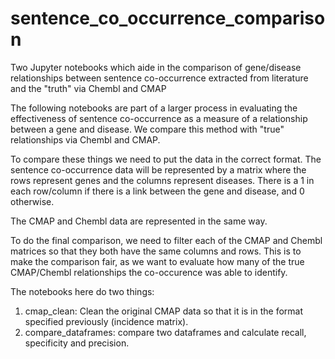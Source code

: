 # sentence_co_occurrence_comparison
Two Jupyter notebooks which aide in the comparison of gene/disease relationships between sentence co-occurrence extracted from literature and the "truth" via Chembl and CMAP

The following notebooks are part of a larger process in evaluating the effectiveness of sentence co-occurrence as a measure of 
a relationship between a gene and disease. We compare this method with "true" relationships via Chembl and CMAP.

To compare these things we need to put the data in the correct format. The sentence co-occurrence data will be represented
by a matrix where the rows represent genes and the columns represent diseases. There is a 1 in each row/column if there is a link
between the gene and disease, and 0 otherwise.

The CMAP and Chembl data are represented in the same way. 

To do the final comparison, we need to filter each of the CMAP and Chembl matrices so that they both have the same columns and
rows. This is to make the comparison fair, as we want to evaluate how many of the true CMAP/Chembl relationships
the co-occurence was able to identify.

The notebooks here do two things:

1. cmap_clean: Clean the original CMAP data so that it is in the format specified previously (incidence matrix).
2. compare_dataframes: compare two dataframes and calculate recall, specificity and precision.

